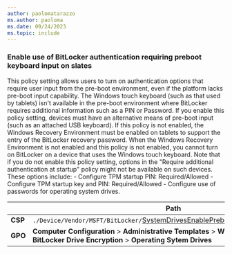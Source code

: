 ```yaml
---
author: paolomatarazzo
ms.author: paoloma
ms.date: 09/24/2023
ms.topic: include
---
```


### Enable use of BitLocker authentication requiring preboot keyboard input on slates

This policy setting allows users to turn on authentication options that require user input from the pre-boot environment, even if the platform lacks pre-boot input capability. The Windows touch keyboard (such as that used by tablets) isn't available in the pre-boot environment where BitLocker requires additional information such as a PIN or Password. If you enable this policy setting, devices must have an alternative means of pre-boot input (such as an attached USB keyboard). If this policy is not enabled, the Windows Recovery Environment must be enabled on tablets to support the entry of the BitLocker recovery password. When the Windows Recovery Environment is not enabled and this policy is not enabled, you cannot turn on BitLocker on a device that uses the Windows touch keyboard. Note that if you do not enable this policy setting, options in the "Require additional authentication at startup" policy might not be available on such devices. These options include:  - Configure TPM startup PIN: Required/Allowed  - Configure TPM startup key and PIN: Required/Allowed  - Configure use of passwords for operating system drives.

|  | Path |
|--|--|
| **CSP** | `./Device/Vendor/MSFT/BitLocker/`[SystemDrivesEnablePrebootInputProtectorsOnSlates](/windows/client-management/mdm/bitlocker-csp#systemdrivesenableprebootinputprotectorsonslates) |
| **GPO** | **Computer Configuration** > **Administrative Templates** > **Windows Components** > **BitLocker Drive Encryption** > **Operating Sytem Drives** |
